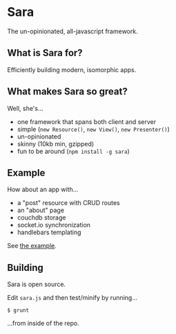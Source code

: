 # Sara

The un-opinionated, all-javascript framework.

## What is Sara for?

Efficiently building modern, isomorphic apps.

## What makes Sara so great?

Well, she's...

+ one framework that spans both client and server
+ simple (`new Resource()`, `new View()`, `new Presenter()`)
+ un-opinionated
+ skinny (10kb min, gzipped)
+ fun to be around (`npm install -g sara`)

## Example

How about an app with...

+ a "post" resource with CRUD routes
+ an "about" page
+ couchdb storage
+ socket.io synchronization
+ handlebars templating

See [the example](https://github.com/JacksonGariety/Sara/tree/master/example).

## Building

Sara is open source.

Edit `sara.js` and then test/minify by running...

    $ grunt

...from inside of the repo.

